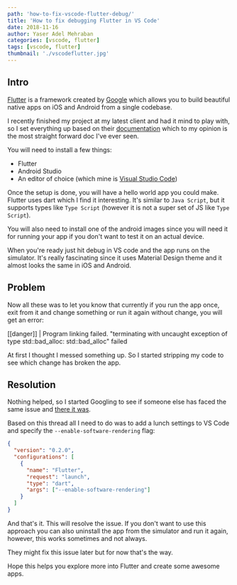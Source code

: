 ```yaml
---
path: 'how-to-fix-vscode-flutter-debug/'
title: 'How to fix debugging Flutter in VS Code'
date: 2018-11-16
author: Yaser Adel Mehraban
categories: [vscode, flutter]
tags: [vscode, flutter]
thumbnail: './vscodeflutter.jpg'
---
```


## Intro

[Flutter](https://flutter.io) is a framework created by [Google](https://google.com) which allows you to build beautiful native apps on iOS and Android from a single codebase.

<!--more-->

I recently finished my project at my latest client and had it mind to play with, so I set everything up based on their [documentation](https://flutter.io/docs) which to my opinion is the most straight forward doc I've ever seen.

You will need to install a few things:

- Flutter
- Android Studio
- An editor of choice (which mine is [Visual Studio Code](https://code.visualstudio.com/))

Once the setup is done, you will have a hello world app you could make. Flutter uses dart which I find it interesting. It's similar to `Java Script`, but it supports types like `Type Script` (however it is not a super set of JS like `Type Script`).

You will also need to install one of the android images since you will need it for running your app if you don't want to test it on an actual device.

When you're ready just hit debug in VS code and the app runs on the simulator. It's really fascinating since it uses Material Design theme and it almost looks the same in iOS and Android.

## Problem

Now all these was to let you know that currently if you run the app once, exit from it and change something or run it again without change, you will get an error:

[[danger]]
| Program linking failed. "terminating with uncaught exception of type std::bad_alloc: std::bad_alloc" failed

At first I thought I messed something up. So I started stripping my code to see which change has broken the app.

## Resolution

Nothing helped, so I started Googling to see if someone else has faced the same issue and [there it was](https://github.com/flutter/flutter/issues/22568).

Based on this thread all I need to do was to add a lunch settings to VS Code and specify the `--enable-software-rendering` flag:

```json
{
  "version": "0.2.0",
  "configurations": [
    {
      "name": "Flutter",
      "request": "launch",
      "type": "dart",
      "args": ["--enable-software-rendering"]
    }
  ]
}
```

And that's it. This will resolve the issue. If you don't want to use this approach you can also uninstall the app from the simulator and run it again, however, this works sometimes and not always.

They might fix this issue later but for now that's the way.

Hope this helps you explore more into Flutter and create some awesome apps.

